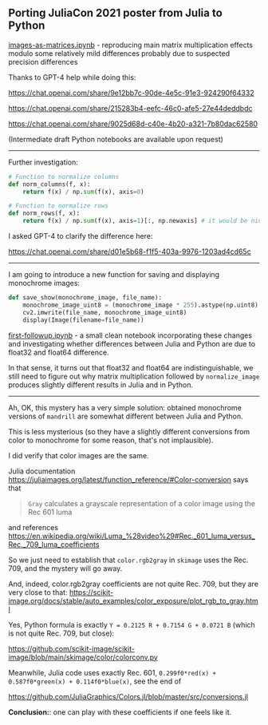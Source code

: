 ## Porting JuliaCon 2021 poster from Julia to Python

[images-as-matrices.ipynb](images-as-matrices.ipynb) - reproducing main matrix multiplication effects modulo some relatively mild differences probably due to suspected precision differences

Thanks to GPT-4 help while doing this:

https://chat.openai.com/share/9e12bb7c-90de-4e5c-91e3-924290f64332

https://chat.openai.com/share/215283b4-eefc-46c0-afe5-27e44deddbdc

https://chat.openai.com/share/9025d68d-c40e-4b20-a321-7b80dac62580

(Intermediate draft Python notebooks are available upon request)

---

Further investigation:

```python
# Function to normalize columns
def norm_columns(f, x):
    return f(x) / np.sum(f(x), axis=0)

# Function to normalize rows
def norm_rows(f, x):
    return f(x) / np.sum(f(x), axis=1)[:, np.newaxis] # it would be nice to understand this better
```

I asked GPT-4 to clarify the difference here:

https://chat.openai.com/share/d01e5b68-f1f5-403a-9976-1203ad4cd65c

---

I am going to introduce a new function for saving and displaying monochrome images:

```python
def save_show(monochrome_image, file_name):
    monochrome_image_uint8 = (monochrome_image * 255).astype(np.uint8)
    cv2.imwrite(file_name, monochrome_image_uint8)
    display(Image(filename=file_name))
```

[first-followup.ipynb](first-followup.ipynb) - a small clean notebook incorporating these changes and
investigating whether differences between Julia and Python are due to float32 and float64 difference.

In that sense, it turns out that float32 and float64 are indistinguishable, we still need to figure out
why matrix multiplication followed by `normalize_image` produces slightly different results
in Julia and in Python.

---

Ah, OK, this mystery has a very simple solution: obtained monochrome versions of `mandrill` are
somewhat different between Julia and Python.

This is less mysterious (so they have a slightly different conversions from color to monochrome for some
reason, that's not implausible).

I did verify that color images are the same. 

Julia documentation https://juliaimages.org/latest/function_reference/#Color-conversion says that

> `Gray` calculates a grayscale representation of a color image using the Rec 601 luma

and references https://en.wikipedia.org/wiki/Luma_%28video%29#Rec._601_luma_versus_Rec._709_luma_coefficients

So we just need to establish that `color.rgb2gray` in `skimage` uses the Rec. 709,
and the mystery will go away.

And, indeed, color.rgb2gray coefficients are not quite Rec. 709, but they are very close to that:
https://scikit-image.org/docs/stable/auto_examples/color_exposure/plot_rgb_to_gray.html

Yes, Python formula is exactly `Y = 0.2125 R + 0.7154 G + 0.0721 B` (which is not quite Rec. 709, but close):

https://github.com/scikit-image/scikit-image/blob/main/skimage/color/colorconv.py

Meanwhile, Julia code uses exactly Rec. 601, `0.299f0*red(x) + 0.587f0*green(x) + 0.114f0*blue(x)`, see the end of

https://github.com/JuliaGraphics/Colors.jl/blob/master/src/conversions.jl

**Conclusion:**: one can play with these coefficients if one feels like it.
